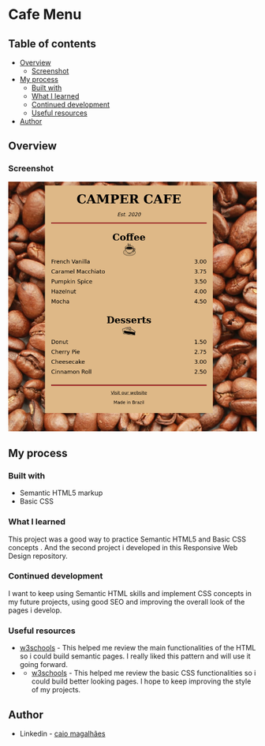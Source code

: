 # Cafe Menu

## Table of contents

- [Overview](#overview)
  - [Screenshot](#screenshot)
- [My process](#my-process)
  - [Built with](#built-with)
  - [What I learned](#what-i-learned)
  - [Continued development](#continued-development)
  - [Useful resources](#useful-resources)
- [Author](#author)


## Overview

### Screenshot

![](./cafeMenu.png)

## My process

### Built with

- Semantic HTML5 markup
- Basic CSS

### What I learned

This project was a good way to practice Semantic HTML5 and Basic CSS concepts . And the second project i developed in this Responsive Web Design repository.

### Continued development

I want to keep using Semantic HTML skills and implement CSS concepts in my future projects, using good SEO and improving the overall look of the pages i develop.

### Useful resources

- [w3schools](https://www.w3schools.com/html/default.asp) - This helped me review the main functionalities of the HTML so i could build semantic pages. I really liked this pattern and will use it going forward.
- - [w3schools](https://www.w3schools.com/css/) - This helped me review the basic CSS functionalities so i could build better looking pages. I hope to keep improving the style of my projects.

## Author
 
- Linkedin - [caio magalhães](https://www.linkedin.com/in/caio-magalhaes-dev/)
